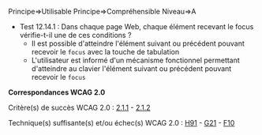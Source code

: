 Principe=>Utilisable
Principe=>Compréhensible
Niveau=>A

*   Test 12.14.1 : Dans chaque page Web, chaque élément recevant le focus vérifie-t-il une de ces conditions ?
    *   Il est possible d'atteindre l'élément suivant ou précédent pouvant recevoir le `focus` avec la touche de tabulation
    *   L'utilisateur est informé d'un mécanisme fonctionnel permettant d'atteindre au clavier l'élément suivant ou précédent pouvant recevoir le `focus`

**Correspondances WCAG 2.0**

Critère(s) de succès WCAG 2.0 : [2.1.1](http://www.w3.org/Translations/WCAG20-fr/#keyboard-operation-keyboard-operable) - [2.1.2](http://www.w3.org/Translations/WCAG20-fr/#keyboard-operation-trapping)

Technique(s) suffisante(s) et/ou échec(s) WCAG 2.0 : [H91](http://www.w3.org/TR/WCAG-TECHS/H91.html) - [G21](http://www.w3.org/TR/WCAG-TECHS/G21.html) - [F10](http://www.w3.org/TR/WCAG-TECHS/F10.html)
